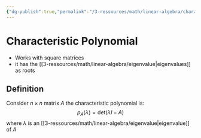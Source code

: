 ```yaml
---
{"dg-publish":true,"permalink":"/3-ressources/math/linear-algebra/characteristic-polynomial/","tags":["math/linear-algebra, eth/cil/theory"],"created":"","updated":""}
---
```


# Characteristic Polynomial
* Works with square matrices
* it has the [[3-ressources/math/linear-algebra/eigenvalue\|eigenvalues]] as roots

## Definition
Consider $n \times n$ matrix $A$ the characteristic polynomial is:
$$p_{A}(\lambda) = \text{det}(\lambda I-A)$$
where $\lambda$ is an [[3-ressources/math/linear-algebra/eigenvalue\|eigenvalue]] of $A$
